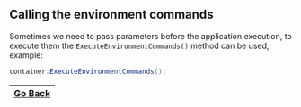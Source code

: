 ## Calling the environment commands
Sometimes we need to pass parameters before the application execution, to execute them the 
`ExecuteEnvironmentCommands()` method can be used, example:

```csharp
container.ExecuteEnvironmentCommands();
```

| [Go Back](https://github.com/EternalQuasar0206/Cli.NET) |
| ------- |